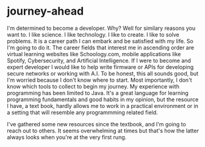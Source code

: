 # journey-ahead
I'm determined to become a developer. Why?  Well for similary reasons you want to.  I like science. I like technology. I like to create. I like to solve problems.  It is a career path I can embark and be satisfied with my life.  So I'm going to do it.  The career fields that interest me in ascending order are virtual learning websites like Schoology.com, mobile applications like Spotify, Cybersecurity, and Artificial Intelligence.  If I were to become and expert developer I would like to help write firmware or APIs for developing secure networks or working with A.I.  To be honest, this all sounds good, but I'm worried because I don't know where to start.  Most importantly, I don't know which tools to collect to begin my journey.  My experience with programming has been limited to Java.  It's a great language for learning programming fundamentals and good habits in my opinion, but the resource I have, a text book, hardly allows me to work in a practical environment or in a setting that will resemble any programmming related field.

I've gathered some new resources since the textbook, and I'm going to reach out to others.  It seems overwhelming at times but that's how the latter always looks when you're at the very first rung.
